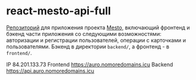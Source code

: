 # react-mesto-api-full
[Репозиторий](https://github.com/auroraptor/react-mesto-api-full) для приложения проекта [Mesto](https://auro.nomoredomains.icu), включающий фронтенд и бэкенд части приложения со следующими возможностями: авторизации и регистрации пользователей, операции с карточками и пользователями. Бэкенд в директории `backend/`, а фронтенд - в `frontend/`. 

IP 84.201.133.73
Frontend https://auro.nomoredomains.icu
Backend  https://api.auro.nomoredomains.icu